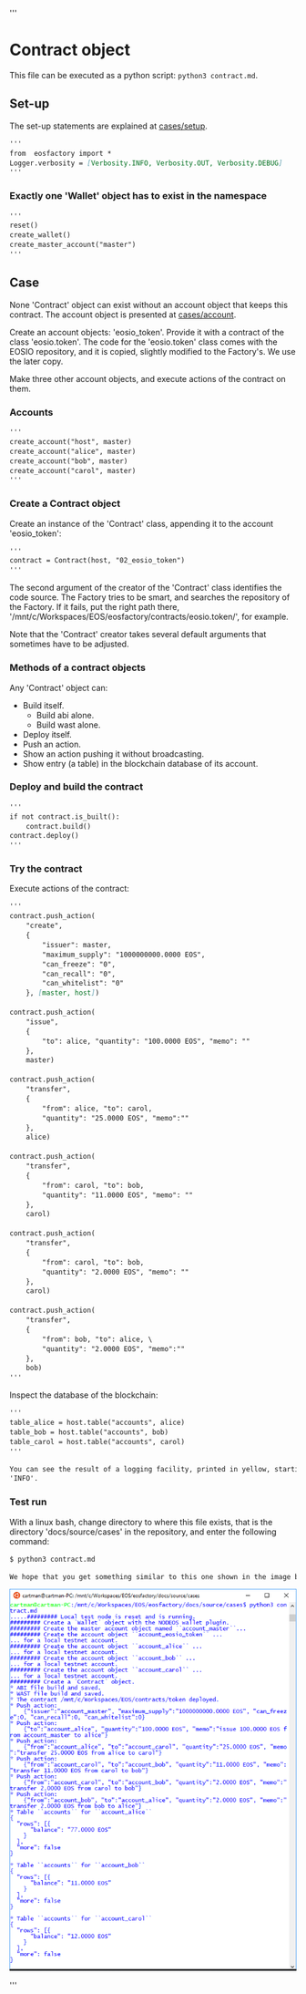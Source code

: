 '''
# Contract object

This file can be executed as a python script: `python3 contract.md`.


## Set-up

The set-up statements are explained at <a href="setup.html">cases/setup</a>.

```md
'''
from  eosfactory import *
Logger.verbosity = [Verbosity.INFO, Verbosity.OUT, Verbosity.DEBUG]
'''
```

### Exactly one 'Wallet' object has to exist in the namespace

```md
'''
reset()
create_wallet()   
create_master_account("master")
'''
```

## Case

None 'Contract' object can exist without an account object that keeps this
contract. The account object is presented at <a href="account.html">cases/account</a>.

Create an account objects: 'eosio_token'. Provide it with a contract 
of the class 'eosio.token'. The code for the 'eosio.token' class comes with 
the EOSIO repository, and it is copied, slightly modified to the Factory's. 
We use the later copy.

Make three other account objects, and execute actions of the contract on them.

### Accounts

```md
'''
create_account("host", master)
create_account("alice", master)
create_account("bob", master)
create_account("carol", master)
'''
```

### Create a Contract object

Create an instance of the 'Contract' class, appending it to the account 
'eosio_token':

```md
'''
contract = Contract(host, "02_eosio_token")
'''
```

The second argument of the creator of the 'Contract' class identifies the 
code source. The Factory tries to be smart, and searches the repository of the 
Factory. If it fails, put the right path there, 
'/mnt/c/Workspaces/EOS/eosfactory/contracts/eosio.token/',
for example.

Note that the 'Contract' creator takes several default arguments that 
sometimes have to be adjusted.

### Methods of a contract objects

Any 'Contract' object can:

* Build itself.
    * Build abi alone.
    * Build wast alone.
* Deploy itself.
* Push an action.
* Show an action pushing it without broadcasting.
* Show entry (a table) in the blockchain database of its account.

### Deploy and build the contract

```md
'''
if not contract.is_built():
    contract.build()
contract.deploy()
'''
```

### Try the contract

Execute actions of the contract:

```md
'''
contract.push_action(
    "create", 
    {
        "issuer": master,
        "maximum_supply": "1000000000.0000 EOS",
        "can_freeze": "0",
        "can_recall": "0",
        "can_whitelist": "0"
    }, [master, host])
    
contract.push_action(
    "issue",
    {
        "to": alice, "quantity": "100.0000 EOS", "memo": ""
    },
    master)

contract.push_action(
    "transfer",
    {
        "from": alice, "to": carol,
        "quantity": "25.0000 EOS", "memo":""
    },
    alice)

contract.push_action(
    "transfer",
    {
        "from": carol, "to": bob, 
        "quantity": "11.0000 EOS", "memo": ""
    },
    carol)

contract.push_action(
    "transfer",
    {
        "from": carol, "to": bob, 
        "quantity": "2.0000 EOS", "memo": ""
    },
    carol)

contract.push_action(
    "transfer",
    {
        "from": bob, "to": alice, \
        "quantity": "2.0000 EOS", "memo":""
    },
    bob)
'''
```
Inspect the database of the blockchain:

```md
'''
table_alice = host.table("accounts", alice)
table_bob = host.table("accounts", bob)
table_carol = host.table("accounts", carol)
'''
```

```md
You can see the result of a logging facility, printed in yellow, starting with 
'INFO'.
```

### Test run

With a linux bash, change directory to where this file exists, that is the 
directory 'docs/source/cases' in the repository, and enter the following 
command:

```md
$ python3 contract.md
```
```md
We hope that you get something similar to this one shown in the image below.
```

![contract](./img/contract.png)

'''
